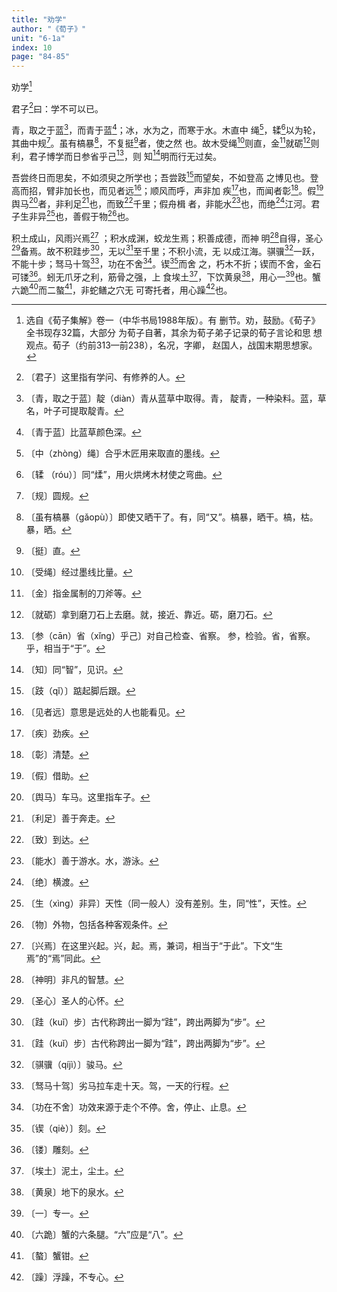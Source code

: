```yaml
---
title: "劝学"
author: "《荀子》"
unit: "6-1a"
index: 10
page: "84-85"
---
```


劝学[^1-a]

君子[^1-b]曰：学不可以已。

青，取之于蓝[^1-c]，而青于蓝[^1-d]；冰，水为之，而寒于水。木直中
绳[^1-e]，𫐓[^1-f]以为轮，其曲中规[^1-g]。虽有槁暴[^1-h]，不复挺[^1-i]者，使之然
也。故木受绳[^1-j]则直，金[^1-k]就砺[^1-l]则利，君子博学而日参省乎己[^1-m]，则
知[^1-n]明而行无过矣。

吾尝终日而思矣，不如须臾之所学也；吾尝跂[^1-o]而望矣，不如登高
之博见也。登高而招，臂非加长也，而见者远[^1-p]；顺风而呼，声非加
疾[^1-q]也，而闻者彰[^1-r]。假[^1-s]舆马[^1-t]者，非利足[^1-u]也，而致[^1-v]千里；假舟楫
者，非能水[^1-w]也，而绝[^1-x]江河。君子生非异[^1-y]也，善假于物[^1-z]也。

积土成山，风雨兴焉[^1-aa] ；积水成渊，蛟龙生焉；积善成德，而神
明[^1-ab]自得，圣心[^1-ac]备焉。故不积跬步[^1-ad]，无以[^1-ad]至千里；不积小流，无
以成江海。骐骥[^2-a]一跃，不能十步；驽马十驾[^2-b]，功在不舍[^2-c]。锲[^2-d]而舍
之，朽木不折；锲而不舍，金石可镂[^2-e]。蚓无爪牙之利，筋骨之强，上
食埃土[^2-f]，下饮黄泉[^2-g]，用心一[^2-h]也。蟹六跪[^2-i]而二螯[^2-j]，非蛇鳝之穴无
可寄托者，用心躁[^2-k]也。

[^1-a]:  选自《荀子集解》卷一（中华书局1988年版）。有
    删节。劝，鼓励。《荀子》全书现存32篇，大部分
    为荀子自著，其余为荀子弟子记录的荀子言论和思
    想观点。荀子（约前313—前238），名况，字卿，
    赵国人，战国末期思想家。
[^1-b]:  〔君子〕这里指有学问、有修养的人。
[^1-c]:  〔青，取之于蓝〕靛（diàn）青从蓝草中取得。青，
    靛青，一种染料。蓝，草名，叶子可提取靛青。
[^1-d]:  〔青于蓝〕比蓝草颜色深。
[^1-e]:  〔中（zhòng）绳〕合乎木匠用来取直的墨线。
[^1-f]:  〔𫐓 （róu）〕同“煣”，用火烘烤木材使之弯曲。
[^1-g]:  〔规〕圆规。
[^1-h]:  〔虽有槁暴（gǎopù）〕即使又晒干了。有，同“又”。槁暴，晒干。槁，枯。暴，晒。
[^1-i]:  〔挺〕直。
[^1-j]:  〔受绳〕经过墨线比量。
[^1-k]:  〔金〕指金属制的刀斧等。
[^1-l]:  〔就砺〕拿到磨刀石上去磨。就，接近、靠近。砺，磨刀石。
[^1-m]:  〔参（cān）省（xǐng）乎己〕对自己检查、省察。
    参，检验。省，省察。乎，相当于“于”。
[^1-n]:  〔知〕同“智”，见识。
[^1-o]:  〔跂（qǐ）〕踮起脚后跟。
[^1-p]:  〔见者远〕意思是远处的人也能看见。
[^1-q]:  〔疾〕劲疾。
[^1-r]:  〔彰〕清楚。
[^1-s]:  〔假〕借助。
[^1-t]:  〔舆马〕车马。这里指车子。
[^1-u]:  〔利足〕善于奔走。
[^1-v]:  〔致〕到达。
[^1-w]:  〔能水〕善于游水。水，游泳。
[^1-x]:  〔绝〕横渡。
[^1-y]:  〔生（xìng）非异〕天性（同一般人）没有差别。生，同“性”，天性。
[^1-z]:  〔物〕外物，包括各种客观条件。
[^1-aa]:  〔兴焉〕在这里兴起。兴，起。焉，兼词，相当于“于此”。下文“生焉”的“焉”同此。
[^1-ab]:  〔神明〕非凡的智慧。
[^1-ac]:  〔圣心〕圣人的心怀。
[^1-ad]:  〔跬（kuǐ）步〕古代称跨出一脚为“跬”，跨出两脚为“步”。
[^1-ae]:  〔无以〕没有用来……的，无从。

[^2-a]:  〔骐骥（qíjì）〕骏马。
[^2-b]:  〔驽马十驾〕劣马拉车走十天。驾，一天的行程。
[^2-c]:  〔功在不舍〕功效来源于走个不停。舍，停止、止息。
[^2-d]:  〔锲（qiè）〕刻。
[^2-e]:  〔镂〕雕刻。
[^2-f]:  〔埃土〕泥土，尘土。
[^2-g]:  〔黄泉〕地下的泉水。
[^2-h]:  〔一〕专一。
[^2-i]:  〔六跪〕蟹的六条腿。“六”应是“八”。
[^2-j]:  〔螯〕蟹钳。
[^2-k]:  〔躁〕浮躁，不专心。

